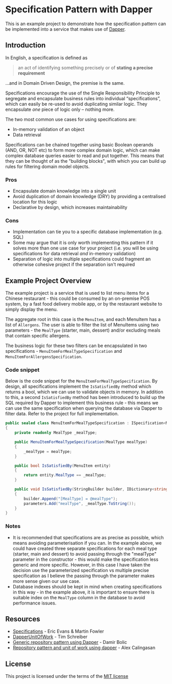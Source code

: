 # Specification Pattern with Dapper

This is an example project to demonstrate how the specification pattern can be implemented into a service that makes use of [Dapper](https://github.com/StackExchange/Dapper).

## Introduction

In English, a specification is defined as 
> an act of identifying something precisely or of **stating a precise requirement**

...and in Domain Driven Design, the premise is the same.

Specifications encourage the use of the Single Responsibility Principle to segregate and encapsulate business rules into individual “specifications”, which can easily be re-used to avoid duplicating similar logic. They encapsulate *one* piece of logic only – nothing more. 

The two most common use cases for using specifications are:
- In-memory validation of an object
- Data retrieval

Specifications can be chained together using basic Boolean operands (AND, OR, NOT etc) to form more complex domain logic, which can make complex database queries easier to read and put together. This means that they can be thought of as the "building blocks", with which you can build up rules for filtering domain model objects.

### Pros

- Encapsulate domain knowledge into a single unit
- Avoid duplication of domain knowledge (DRY) by providing a centralised location for this logic
- Declarative by design, which increases maintainability

### Cons

- Implementation can tie you to a specific database implementation (e.g. SQL)
- Some may argue that it is only worth implementing this pattern if it solves more than one use case for your project (i.e. you will be using specifications for data retrieval *and* in-memory validation)
- Separation of logic into multiple specifications could fragment an otherwise cohesive project if the separation isn't required

## Example Project Overview

The example project is a service that is used to list menu items for a Chinese restaurant - this could be consumed by an on-premise POS system, by a fast food delivery mobile app, or by the restaurant website to simply display the menu. 

The aggregate root in this case is the `MenuItem`, and each MenuItem has a list of `Allergens`. The user is able to filter the list of MenuItems using two parameters - the `MealType` (starter, main, dessert) and/or excluding meals that contain specific allergens.

The business logic for these two filters can be encapsulated in two specifications - `MenuItemForMealTypeSpecification` and `MenuItemForAllergensSpecification`.

### Code snippet

Below is the code snippet for the `MenuItemForMealTypeSpecification`. By design, all specifications implement the `IsSatisfiedBy` method which returns a bool, which we can use to validate objects in memory. In addition to this, a second `IsSatisfiedBy` method has been introduced to build up the SQL required by Dapper to implement this business rule - this means we can use the same specification when querying the database via Dapper to filter data. Refer to the project for full implementation.

```csharp
public sealed class MenuItemForMealTypeSpecification : ISpecification<MenuItem>
{
    private readonly MealType _mealType;

    public MenuItemForMealTypeSpecification(MealType mealType)
    {
        _mealType = mealType;
    }

    public bool IsSatisfiedBy(MenuItem entity)
    {
        return entity.MealType == _mealType;
    }

    public void IsSatisfiedBy(StringBuilder builder, IDictionary<string, object> parameters)
    {
        builder.Append("[MealType] = @mealType");
        parameters.Add("mealType", _mealType.ToString());
    }
}
```
### Notes

- It is recommended that specifications are as precise as possible, which means avoiding parameterisation if you can. In the example above, we could have created three separate specifications for each meal type (starter, main and dessert) to avoid passing through the "mealType" parameter in the constructor - this would make the specification less generic and more specific. However, in this case I have taken the decision use the parameterized specification vs multiple precise specification as I believe the passing through the parameter makes more sense given our use case.
- Database indexes should be kept in mind when creating specifications in this way - in the example above, it is important to ensure there is suitable index on the `MealType` column in the database to avoid performance issues.

## Resources

- [Specifications](https://bit.ly/spec-pattern) - Eric Evans & Martin Fowler
- [DapperUnitOfWork](https://github.com/timschreiber/DapperUnitOfWork ) - Tim Schreiber
- [Generic repository pattern using Dapper](https://itnext.io/generic-repository-pattern-using-dapper-bd48d9cd7ead) - Damir Bolic
- [Repository pattern and unit of work using dapper](https://alexcodetuts.com/2020/03/07/asp-net-core-3-1-repository-pattern-and-unit-of-work-using-dapper/) - Alex Calingasan

## License

This project is licensed under the terms of the [MIT license](https://github.com/mikesuffield/SpecificationPattern/blob/master/LICENSE)
